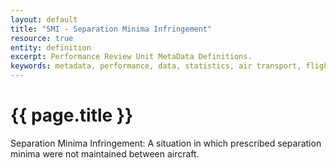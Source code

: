 ```yaml
---
layout: default
title: "SMI - Separation Minima Infringement"
resource: true
entity: definition
excerpt: Performance Review Unit MetaData Definitions.
keywords: metadata, performance, data, statistics, air transport, flights, europe, delay, safety
---
```

# {{ page.title }}
Separation Minima Infringement: A situation in which prescribed separation minima were not maintained between aircraft.